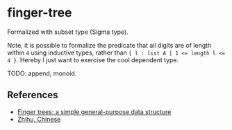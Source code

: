 # finger-tree

Formalized with subset type (Sigma type).

Note, it is possible to formalize the predicate that all digits are of length
within `4` using inductive types, rather than `{ l : list A | 1 <= length l <= 4 }`.
Hereby I just want to exercise the cool dependent type.

TODO: append, monoid.

## References

* [Finger trees: a simple general-purpose data structure](http://www.staff.city.ac.uk/~ross/papers/FingerTree.pdf)
* [Zhihu, Chinese](https://zhuanlan.zhihu.com/p/30589105)
